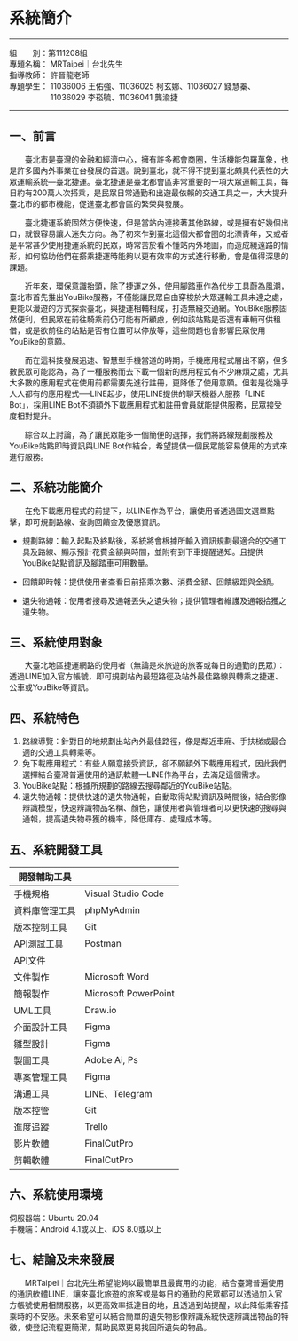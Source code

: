 # 系統簡介
---
組&emsp;&emsp;別：第111208組 <br/>
專題名稱： MRTaipei｜台北先生 <br/>
指導教師： 許晉龍老師 <br/>
專題學生： 11036006 王佑強、11036025 柯玄娜、11036027 錢慧蓁、 <br/>
　　　　　 11036029 李崧毓、11036041 龔渝捷

---
## 一、前言
&emsp;&emsp;臺北市是臺灣的金融和經濟中心，擁有許多都會商圈，生活機能包羅萬象，也是許多國內外事業在台發展的首選。說到臺北，就不得不提到臺北頗具代表性的大眾運輸系統—臺北捷運。臺北捷運是臺北都會區非常重要的一項大眾運輸工具，每日約有200萬人次搭乘，是民眾日常通勤和出遊最依賴的交通工具之一，大大提升臺北市的都市機能，促進臺北都會區的繁榮與發展。


&emsp;&emsp;臺北捷運系統固然方便快速，但是當站內連接著其他路線，或是擁有好幾個出口，就很容易讓人迷失方向。為了初來乍到臺北這個大都會圈的北漂青年，又或者是平常甚少使用捷運系統的民眾，時常苦於看不懂站內外地圖，而造成繞遠路的情形，如何協助他們在搭乘捷運時能夠以更有效率的方式進行移動，會是值得深思的課題。


&emsp;&emsp;近年來，環保意識抬頭，除了捷運之外，使用腳踏車作為代步工具蔚為風潮，臺北市首先推出YouBike服務，不僅能讓民眾自由穿梭於大眾運輸工具未達之處，更能以漫遊的方式探索臺北，與捷運相輔相成，打造無縫交通網。YouBike服務固然便利，但民眾在前往騎乘前仍可能有所顧慮，例如該站點是否還有車輛可供租借，或是欲前往的站點是否有位置可以停放等，這些問題也會影響民眾使用YouBike的意願。


&emsp;&emsp;而在這科技發展迅速、智慧型手機當道的時期，手機應用程式層出不窮，但多數民眾可能認為，為了一種服務而去下載一個新的應用程式有不少麻煩之處，尤其大多數的應用程式在使用前都需要先進行註冊，更降低了使用意願。但若是從幾乎人人都有的應用程式──LINE起步，使用LINE提供的聊天機器人服務「LINE Bot」，採用LINE Bot不須額外下載應用程式和註冊會員就能提供服務，民眾接受度相對提升。


&emsp;&emsp;綜合以上討論，為了讓民眾能多一個簡便的選擇，我們將路線規劃服務及YouBike站點即時資訊與LINE Bot作結合，希望提供一個民眾能容易使用的方式來進行服務。


## 二、系統功能簡介
&emsp;&emsp;在免下載應用程式的前提下，以LINE作為平台，讓使用者透過圖文選單點擊，即可規劃路線、查詢回饋金及優惠資訊。

* 規劃路線：輸入起點及終點後，系統將會根據所輸入資訊規劃最適合的交通工具及路線、顯示預計花費金額與時間，並附有到下車提醒通知。且提供YouBike站點資訊及腳踏車可用數量。

* 回饋即時報：提供使用者查看目前搭乘次數、消費金額、回饋級距與金額。

* 遺失物通報：使用者搜尋及通報丟失之遺失物；提供管理者維護及通報拾獲之遺失物。

## 三、系統使用對象
&emsp;&emsp;大臺北地區捷運網路的使用者（無論是來旅遊的旅客或每日的通勤的民眾）：透過LINE加入官方帳號，即可規劃站內最短路徑及站外最佳路線與轉乘之捷運、公車或YouBike等資訊。

## 四、系統特色
  1. 路線導覽：針對目的地規劃出站內外最佳路徑，像是鄰近車廂、手扶梯或最合適的交通工具轉乘等。<br/>
  2. 免下載應用程式：有些人願意接受資訊，卻不願額外下載應用程式，因此我們選擇結合臺灣普遍使用的通訊軟體—LINE作為平台，去滿足這個需求。<br/>
  3. YouBike站點：根據所規劃的路線去搜尋鄰近的YouBike站點。<br/>
  4. 遺失物通報：提供快速的遺失物通報，自動取得站點資訊及時間後，結合影像辨識模型，快速辨識物品名稱、顏色，讓使用者與管理者可以更快速的搜尋與通報，提高遺失物尋獲的機率，降低庫存、處理成本等。<br/>


## 五、系統開發工具
| 開發輔助工具      |  |
| -               | -|
| 手機規格         | Visual Studio Code   |
| 資料庫管理工具    | phpMyAdmin           |
| 版本控制工具      | Git                  |
| API測試工具      | Postman              |
| API文件         |  |
| 文件製作         | Microsoft Word       |
| 簡報製作         | Microsoft PowerPoint |
| UML工具         |  Draw.io             |
| 介面設計工具      | Figma               |
| 雛型設計         | Figma                |
| 製圖工具         | Adobe Ai, Ps         |
| 專案管理工具      | Figma                |
| 溝通工具         | LINE、Telegram        |
| 版本控管         | Git                  |
| 進度追蹤         | Trello               |
| 影片軟體         | FinalCutPro          |
| 剪輯軟體         | FinalCutPro          |

## 六、系統使用環境
伺服器端：Ubuntu 20.04 <br/>
手機端：Android 4.1或以上、iOS 8.0或以上

## 七、結論及未來發展
&emsp;&emsp;MRTaipei｜台北先生希望能夠以最簡單且最實用的功能，結合臺灣普遍使用的通訊軟體LINE，讓來臺北旅遊的旅客或是每日的通勤的民眾都可以透過加入官方帳號使用相關服務，以更高效率抵達目的地，且透過到站提醒，以此降低乘客搭乘時的不安感。未來希望可以結合簡單的遺失物影像辨識系統快速辨識出物品的特徵，使登記流程更簡潔，幫助民眾更易找回所遺失的物品。

